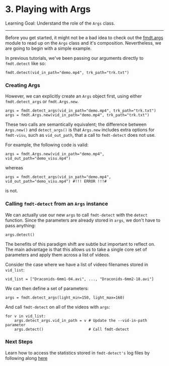 # 3. Playing with Args

Learning Goal: Understand the role of the `Args` class.

---

Before you get started, it might not be a bad idea to check out the [fmdt.args](../reference/args.md) module to read up on the `Args` class and it's composition. Nevertheless, we are going to begin with a simple example.

In previous tutorials, we've been passing our arguments directly to `fmdt.detect` like so:

```
fmdt.detect(vid_in_path="demo.mp4", trk_path="trk.txt")
```

### Creating Args

However, we can explicitly create an `Args` object first, using either `fmdt.detect_args` or `fmdt.Args.new`.

```
args = fmdt.detect_args(vid_in_path="demo.mp4", trk_path="trk.txt")
args = fmdt.Args.new(vid_in_path="demo.mp4", trk_path="trk.txt")
```

These two calls are semantically equivalent; the difference between `Args.new()` and `detect_args()` is that `Args.new` includes extra options for `fmdt-visu`, such as `vid_out_path`, that a call to `fmdt-detect` does not use.

For example, the following code is valid:

```
args = fmdt.Args.new(vid_in_path="demo.mp4", vid_out_path="demo_visu.mp4")
```

whereas 

```
args = fmdt.detect_args(vid_in_path="demo.mp4", vid_out_path="demo_visu.mp4") #!!! ERROR !!!# 
```

is not.

### Calling `fmdt-detect` from an `Args` instance

We can actually use our new `args` to call `fmdt-detect` with the `detect` function. Since the parameters are already stored in `args`, we don't have to pass anything:

```
args.detect()
```

The benefits of this paradigm shift are subtle but important to reflect on. The main advantage is that this allows us to take a single core set of parameters and apply them across a list of videos.

Consider the case where we have a list of videeo filenames stored in `vid_list`:

```
vid_list = ["Draconids-6mm1-04.avi", ..., "Draconids-6mm2-18.avi"]
```

We can then define a set of parameters:

```
args = fmdt.detect_args(light_min=150, light_max=160)
```

And call `fmdt-detect` on all of the videos with `args`:

```
for v in vid_list:
    args.detect_args.vid_in_path = v # Update the --vid-in-path parameter
    args.detect()                    # Call fmdt-detect
```

### Next Steps

Learn how to access the statistics stored in `fmdt-detect's` log files by following along [here](./4_Retrieving_numerical_results.md)